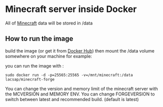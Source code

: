 # Minecraft server inside Docker

All of [Minecraft](https://minecraft.net/) data will be stored in /data

## How to run the image
build the image (or get it from [Docker Hub](https://hub.docker.com/u/lacsap/)) then mount the /data volume somewhere on your machine for example:

you can run the image with :

``` sudo docker run -d -p=25565:25565 -v=/mnt/minecraft:/data lacsap/minecraft-forge ```

You can change the version and memory limit of the minecraft server with the MCVERSION and MEMORY ENV.
You can change FORGEVERSION to switch between latest and recommended build. (default is latest)
